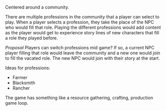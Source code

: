 Centered around a community.

There are multiple professions in the community that a player can select to play. When a
player selects a profession, they take the place of the NPC who would fill that role.
Playing the different professions would add content as the player would get to
experience story lines of new characters that fill a role they played before.

*Proposal*
Players can switch professions mid game? If so, a current NPC player filling that role
would leave the community and a new one would join to fill the vacated role. The new
NPC would join with their story at the start.

Ideas for professions:
- Farmer
- Blacksmith
- Rancher

The game has something like a resource gathering, crafting, production game loop. 
